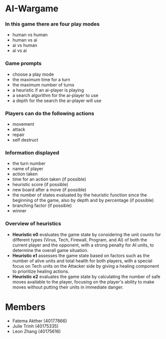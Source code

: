 # AI-Wargame
### In this game there are four play modes
 - human vs human
 - human vs ai 
 - ai vs human
 - ai vs ai

### Game prompts 
- choose a play mode
- the maximum time for a turn
- the maximum number of turns
- a heuristic if an ai-player is playing
- a search algorithm for the ai-player to use
- a depth for the search the ai-player will use

### Players can do the following actions
 - movement
 - attack
 - repair
 - self destruct
### Information displayed
 - the turn number
 - name of player
 - action taken
 - time for an action taken (if possible)
 - heuristic score (if possible)
 - new board after a move (if possible)
 - the number of states evaluated by the heuristic function since the beginning of the game, also by depth and by percentage (if possible)
 - branching factor (if possible)
 - winner
### Overview of heuristics
- **Heuristic e0** evaluates the game state by considering the unit counts for different types (Virus, Tech, Firewall, Program, and AI) of both the current player and the opponent, with a strong penalty for AI units, to determine the overall game situation.
- **Heuristic e1** assesses the game state based on factors such as the number of alive units and total health for both players, with a special focus on Tech units on the Attacker side by giving a healing component to prioritize healing actions.
- **Heuristic e2** evaluates the game state by calculating the number of safe moves available to the player, focusing on the player's ability to make moves without putting their units in immediate danger.
# Members
- Fatema Akther (40177866)
- Julie Trinh (40175335)
- Leon Zhang (40175616)


